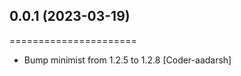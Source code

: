 ## 0.0.1 (2023-03-19)
======================

- Bump minimist from 1.2.5 to 1.2.8
  [Coder-aadarsh]
  
